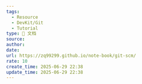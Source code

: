 ```yaml
---
tags:
  - Resource
  - DevKit/Git
  - Tutorial
type: 📃 文档
source: 
author: 
date: 
url: https://zq99299.github.io/note-book/git-scm/
rate: 10
create_time: 2025-06-29 22:38
update_time: 2025-06-29 22:38
---
```

